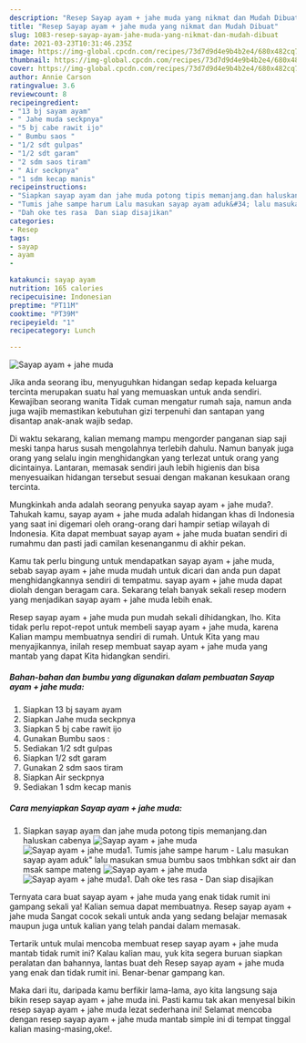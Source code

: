 ```yaml
---
description: "Resep Sayap ayam + jahe muda yang nikmat dan Mudah Dibuat"
title: "Resep Sayap ayam + jahe muda yang nikmat dan Mudah Dibuat"
slug: 1083-resep-sayap-ayam-jahe-muda-yang-nikmat-dan-mudah-dibuat
date: 2021-03-23T10:31:46.235Z
image: https://img-global.cpcdn.com/recipes/73d7d9d4e9b4b2e4/680x482cq70/sayap-ayam-jahe-muda-foto-resep-utama.jpg
thumbnail: https://img-global.cpcdn.com/recipes/73d7d9d4e9b4b2e4/680x482cq70/sayap-ayam-jahe-muda-foto-resep-utama.jpg
cover: https://img-global.cpcdn.com/recipes/73d7d9d4e9b4b2e4/680x482cq70/sayap-ayam-jahe-muda-foto-resep-utama.jpg
author: Annie Carson
ratingvalue: 3.6
reviewcount: 8
recipeingredient:
- "13 bj sayam ayam"
- " Jahe muda seckpnya"
- "5 bj cabe rawit ijo"
- " Bumbu saos "
- "1/2 sdt gulpas"
- "1/2 sdt garam"
- "2 sdm saos tiram"
- " Air seckpnya"
- "1 sdm kecap manis"
recipeinstructions:
- "Siapkan sayap ayam dan jahe muda potong tipis memanjang.dan haluskan cabenya"
- "Tumis jahe sampe harum Lalu masukan sayap ayam aduk&#34; lalu masukan smua bumbu saos tmbhkan sdkt air dan msak sampe mateng"
- "Dah oke tes rasa  Dan siap disajikan"
categories:
- Resep
tags:
- sayap
- ayam
- 

katakunci: sayap ayam  
nutrition: 165 calories
recipecuisine: Indonesian
preptime: "PT11M"
cooktime: "PT39M"
recipeyield: "1"
recipecategory: Lunch

---
```



![Sayap ayam + jahe muda](https://img-global.cpcdn.com/recipes/73d7d9d4e9b4b2e4/680x482cq70/sayap-ayam-jahe-muda-foto-resep-utama.jpg)

Jika anda seorang ibu, menyuguhkan hidangan sedap kepada keluarga tercinta merupakan suatu hal yang memuaskan untuk anda sendiri. Kewajiban seorang  wanita Tidak cuman mengatur rumah saja, namun anda juga wajib memastikan kebutuhan gizi terpenuhi dan santapan yang disantap anak-anak wajib sedap.

Di waktu  sekarang, kalian memang mampu mengorder panganan siap saji meski tanpa harus susah mengolahnya terlebih dahulu. Namun banyak juga orang yang selalu ingin menghidangkan yang terlezat untuk orang yang dicintainya. Lantaran, memasak sendiri jauh lebih higienis dan bisa menyesuaikan hidangan tersebut sesuai dengan makanan kesukaan orang tercinta. 



Mungkinkah anda adalah seorang penyuka sayap ayam + jahe muda?. Tahukah kamu, sayap ayam + jahe muda adalah hidangan khas di Indonesia yang saat ini digemari oleh orang-orang dari hampir setiap wilayah di Indonesia. Kita dapat membuat sayap ayam + jahe muda buatan sendiri di rumahmu dan pasti jadi camilan kesenanganmu di akhir pekan.

Kamu tak perlu bingung untuk mendapatkan sayap ayam + jahe muda, sebab sayap ayam + jahe muda mudah untuk dicari dan anda pun dapat menghidangkannya sendiri di tempatmu. sayap ayam + jahe muda dapat diolah dengan beragam cara. Sekarang telah banyak sekali resep modern yang menjadikan sayap ayam + jahe muda lebih enak.

Resep sayap ayam + jahe muda pun mudah sekali dihidangkan, lho. Kita tidak perlu repot-repot untuk membeli sayap ayam + jahe muda, karena Kalian mampu membuatnya sendiri di rumah. Untuk Kita yang mau menyajikannya, inilah resep membuat sayap ayam + jahe muda yang mantab yang dapat Kita hidangkan sendiri.

<!--inarticleads1-->

##### Bahan-bahan dan bumbu yang digunakan dalam pembuatan Sayap ayam + jahe muda:

1. Siapkan 13 bj sayam ayam
1. Siapkan  Jahe muda seckpnya
1. Siapkan 5 bj cabe rawit ijo
1. Gunakan  Bumbu saos :
1. Sediakan 1/2 sdt gulpas
1. Siapkan 1/2 sdt garam
1. Gunakan 2 sdm saos tiram
1. Siapkan  Air seckpnya
1. Sediakan 1 sdm kecap manis




<!--inarticleads2-->

##### Cara menyiapkan Sayap ayam + jahe muda:

1. Siapkan sayap ayam dan jahe muda potong tipis memanjang.dan haluskan cabenya
<img src="https://img-global.cpcdn.com/steps/e3df75a93d6c68ce/160x128cq70/sayap-ayam-jahe-muda-langkah-memasak-1-foto.jpg" alt="Sayap ayam + jahe muda"><img src="https://img-global.cpcdn.com/steps/10b4e62b9fb0e12f/160x128cq70/sayap-ayam-jahe-muda-langkah-memasak-1-foto.jpg" alt="Sayap ayam + jahe muda">1. Tumis jahe sampe harum - Lalu masukan sayap ayam aduk&#34; lalu masukan smua bumbu saos tmbhkan sdkt air dan msak sampe mateng
<img src="https://img-global.cpcdn.com/steps/649823250630d531/160x128cq70/sayap-ayam-jahe-muda-langkah-memasak-2-foto.jpg" alt="Sayap ayam + jahe muda"><img src="https://img-global.cpcdn.com/steps/8cdb6319f032788b/160x128cq70/sayap-ayam-jahe-muda-langkah-memasak-2-foto.jpg" alt="Sayap ayam + jahe muda">1. Dah oke tes rasa  - Dan siap disajikan




Ternyata cara buat sayap ayam + jahe muda yang enak tidak rumit ini gampang sekali ya! Kalian semua dapat membuatnya. Resep sayap ayam + jahe muda Sangat cocok sekali untuk anda yang sedang belajar memasak maupun juga untuk kalian yang telah pandai dalam memasak.

Tertarik untuk mulai mencoba membuat resep sayap ayam + jahe muda mantab tidak rumit ini? Kalau kalian mau, yuk kita segera buruan siapkan peralatan dan bahannya, lantas buat deh Resep sayap ayam + jahe muda yang enak dan tidak rumit ini. Benar-benar gampang kan. 

Maka dari itu, daripada kamu berfikir lama-lama, ayo kita langsung saja bikin resep sayap ayam + jahe muda ini. Pasti kamu tak akan menyesal bikin resep sayap ayam + jahe muda lezat sederhana ini! Selamat mencoba dengan resep sayap ayam + jahe muda mantab simple ini di tempat tinggal kalian masing-masing,oke!.

